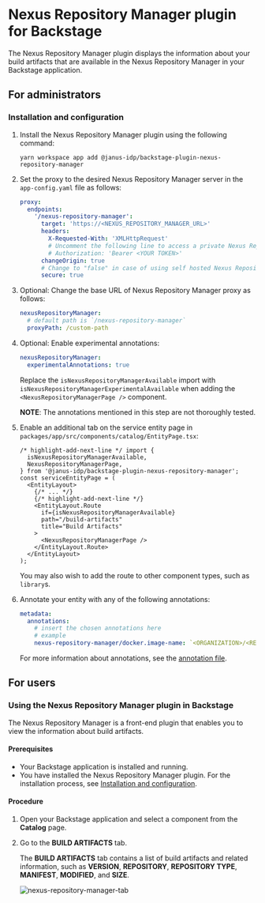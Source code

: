 # Nexus Repository Manager plugin for Backstage

The Nexus Repository Manager plugin displays the information about your build artifacts that are available in the Nexus Repository Manager in your Backstage application.

## For administrators

### Installation and configuration

1. Install the Nexus Repository Manager plugin using the following command:

   ```console
   yarn workspace app add @janus-idp/backstage-plugin-nexus-repository-manager
   ```

1. Set the proxy to the desired Nexus Repository Manager server in the `app-config.yaml` file as follows:

   ```yaml title="app-config.yaml"
   proxy:
     endpoints:
       '/nexus-repository-manager':
         target: 'https://<NEXUS_REPOSITORY_MANAGER_URL>'
         headers:
           X-Requested-With: 'XMLHttpRequest'
           # Uncomment the following line to access a private Nexus Repository Manager using a token
           # Authorization: 'Bearer <YOUR TOKEN>'
         changeOrigin: true
         # Change to "false" in case of using self hosted Nexus Repository Manager instance with a self-signed certificate
         secure: true
   ```

1. Optional: Change the base URL of Nexus Repository Manager proxy as follows:

   ```yaml title="app-config.yaml"
   nexusRepositoryManager:
     # default path is `/nexus-repository-manager`
     proxyPath: /custom-path
   ```

1. Optional: Enable experimental annotations:

   ```yaml title="app-config.yaml"
   nexusRepositoryManager:
     experimentalAnnotations: true
   ```

   Replace the `isNexusRepositoryManagerAvailable` import with `isNexusRepositoryManagerExperimentalAvailable` when adding the `<NexusRepositoryManagerPage />` component.

   **NOTE**: The annotations mentioned in this step are not thoroughly tested.

1. Enable an additional tab on the service entity page in `packages/app/src/components/catalog/EntityPage.tsx`:

   ```tsx title="packages/app/src/components/catalog/EntityPage.tsx"
   /* highlight-add-next-line */ import {
     isNexusRepositoryManagerAvailable,
     NexusRepositoryManagerPage,
   } from '@janus-idp/backstage-plugin-nexus-repository-manager';
   const serviceEntityPage = (
     <EntityLayout>
       {/* ... */}
       {/* highlight-add-next-line */}
       <EntityLayout.Route
         if={isNexusRepositoryManagerAvailable}
         path="/build-artifacts"
         title="Build Artifacts"
       >
         <NexusRepositoryManagerPage />
       </EntityLayout.Route>
     </EntityLayout>
   );
   ```

   You may also wish to add the route to other component types, such as `library`s.

1. Annotate your entity with any of the following annotations:

   ```yaml title="catalog-info.yaml"
   metadata:
     annotations:
       # insert the chosen annotations here
       # example
       nexus-repository-manager/docker.image-name: `<ORGANIZATION>/<REPOSITORY>`,
   ```

   For more information about annotations, see the [annotation file](./ANNOTATIONS.md).

## For users

### Using the Nexus Repository Manager plugin in Backstage

The Nexus Repository Manager is a front-end plugin that enables you to view the information about build artifacts.

#### Prerequisites

- Your Backstage application is installed and running.
- You have installed the Nexus Repository Manager plugin. For the installation process, see [Installation and configuration](#installation-and-configuration).

#### Procedure

1. Open your Backstage application and select a component from the **Catalog** page.
2. Go to the **BUILD ARTIFACTS** tab.

   The **BUILD ARTIFACTS** tab contains a list of build artifacts and related information, such as **VERSION**, **REPOSITORY**, **REPOSITORY TYPE**, **MANIFEST**, **MODIFIED**, and **SIZE**.

   ![nexus-repository-manager-tab](./images/nexus-repository-manager.png)
